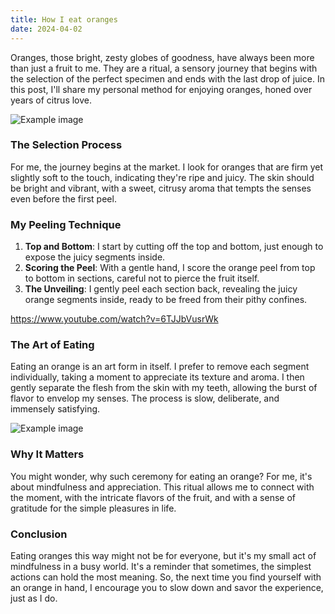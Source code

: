 ```yaml
---
title: How I eat oranges
date: 2024-04-02
---
```


Oranges, those bright, zesty globes of goodness, have always been more than just a fruit to me. They are a ritual,
a sensory journey that begins with the selection of the perfect specimen and ends with the last drop of juice. In
this post, I'll share my personal method for enjoying oranges, honed over years of citrus love.

![Example image](https://picsum.photos/1024/768)

### The Selection Process

For me, the journey begins at the market. I look for oranges that are firm yet slightly soft to the touch,
indicating they're ripe and juicy. The skin should be bright and vibrant, with a sweet, citrusy aroma that tempts
the senses even before the first peel.

### My Peeling Technique

1. **Top and Bottom**: I start by cutting off the top and bottom, just enough to expose the juicy segments inside.
2. **Scoring the Peel**: With a gentle hand, I score the orange peel from top to bottom in sections, careful not
   to pierce the fruit itself.
3. **The Unveiling**: I gently peel each section back, revealing the juicy orange segments inside, ready to be
   freed from their pithy confines.

https://www.youtube.com/watch?v=6TJJbVusrWk

### The Art of Eating

Eating an orange is an art form in itself. I prefer to remove each segment individually, taking a moment to
appreciate its texture and aroma. I then gently separate the flesh from the skin with my teeth, allowing the
burst of flavor to envelop my senses. The process is slow, deliberate, and immensely satisfying.

![Example image](https://picsum.photos/1024/768)

### Why It Matters

You might wonder, why such ceremony for eating an orange? For me, it's about mindfulness and appreciation. This
ritual allows me to connect with the moment, with the intricate flavors of the fruit, and with a sense of gratitude
for the simple pleasures in life.

### Conclusion

Eating oranges this way might not be for everyone, but it's my small act of mindfulness in a busy world. It's a
reminder that sometimes, the simplest actions can hold the most meaning. So, the next time you find yourself with
an orange in hand, I encourage you to slow down and savor the experience, just as I do.
